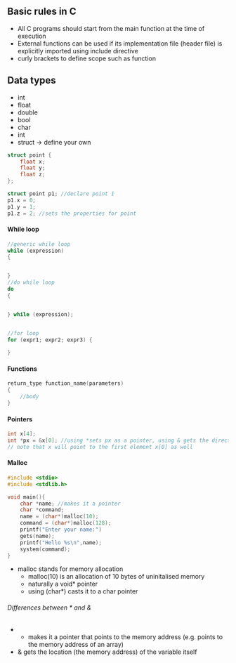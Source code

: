 ## Basic rules in C
- All C programs should start from the main function at the time of execution
- External functions can be used if its implementation file (header file) is explicitly imported using include directive
- curly brackets to define scope such as function


## Data types
- int
- float
- double
- bool
- char
- int
- struct -> define your own
```C
struct point {
	float x;
	float y;
	float z;
};

struct point p1; //declare point 1
p1.x = 0;
p1.y = 1;
p1.z = 2; //sets the properties for point
```


#### While loop
```C
//generic while loop
while (expression)
{


}
//do while loop
do 
{


} while (expression);


//for loop
for (expr1; expr2; expr3) {
	
}
```

#### Functions
```C
return_type function_name(parameters)
{
	//body
}
```
#### Pointers
```C
int x[4];
int *px = &x[0]; //using *sets px as a pointer, using & gets the direct location                    of where the variable is stored
// note that x will point to the first element x[0] as well

```

#### Malloc
```C
#include <stdio>
#include <stdlib.h>

void main(){
	char *name; //makes it a pointer
	char *command;
	name = (char*)malloc(10);
	command = (char*)malloc(128);
	printf("Enter your name:")
	gets(name);
	printf("Hello %s\n",name);
	system(command);
}

```
- malloc stands for memory allocation
	- malloc(10) is an allocation of 10 bytes of uninitalised memory
	- naturally a void* pointer 
	- using (char*) casts it to a char pointer
###### Differences between * and &
- * makes it a pointer that points to the memory address (e.g. points to the memory address of an array)
- & gets the location (the memory address) of the variable itself